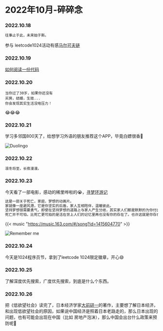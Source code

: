 # 2022年10月-碎碎念

### 2022.10.18
```md
往事止于此，未来始于斯。
```
参与 leetcode1024活动有感[马尔可夫链](https://leetcode.cn/2022-1024?sourceType=221024&sourceId=wnb0000a)

### 2022.10.19
[如何阅读一份代码](https://zhuanlan.zhihu.com/p/26222486)

### 2022.10.20
```
当你过了30岁，如果你还没有
买房，结婚，生娃...
你会发现其实生活没啥压力！
```
😂😂😂

### 2022.10.21
学习多邻国800天了，给想学习外语的朋友推荐这个APP，毕竟白嫖很香🤤

![Duolingo](https://miasanmia.oss-cn-beijing.aliyuncs.com/picture/2022/10/22/eca3333e42386cfca2914ce0bd46c7e0.jpeg "800天成就达成")

### 2022.10.22
```md
凛冬将至，长夜漫漫。
```
### 2022.10.23
今天看了一部电影，感动的稀里哗啦的😭，[寻梦环游记](https://zh.wikipedia.org/zh-tw/%E5%AF%BB%E6%A2%A6%E7%8E%AF%E6%B8%B8%E8%AE%B0)
```md
这是一部关于死亡，家庭，梦想的动画片。
家就像一座避风港，它是你坚实的后盾，家人互相陪伴，温暖彼此。
坚持梦想很需要勇气，即使在坚持梦想的道路上与家人产生分歧，其实家人们都是默默的为你付出，在你为梦想奋斗的路上,别忘了回回头陪伴家人，他们才是你坚持下去的动力。
死亡并不可怕，比死亡更可拍的是活在世上人们的记忆里再也没有你的存在了。也许这就是你存在的意义，不断努力，产生价值，也许创造发明了什么，也许参与一场活动，或许是写了一篇blog，改变一点点让更多的人记住你。
```
{{< music "https://music.163.com/#/song?id=1415604770" >}}

![Remember me](https://miasanmia.oss-cn-beijing.aliyuncs.com/picture/2022/10/23/8b37aa53c7797c3bcf190252ac00e0dc.png "Remember me")

### 2022.10.24
今天是1024程序员节，拿到了leetcode 1024限定徽章，开心😄

### 2022.10.25
了解深度优先搜索，广度优先搜索，到底是什么个东西。

### 2022.10.26
把《低欲望社会》读完了，日本经济学家[大前研一](https://zh.m.wikipedia.org/zh-hant/%E5%A4%A7%E5%89%8D%E7%A0%94%E4%B8%80)的著作，主要想了解日本经济，和出现低欲望社会的原因，如果说中国经济是照着日本老路走的，那么日本出现的问题，也有可能会出现在中国（比如 房地产泡沫），那么中国会出台什么政策来预防呢🧐





